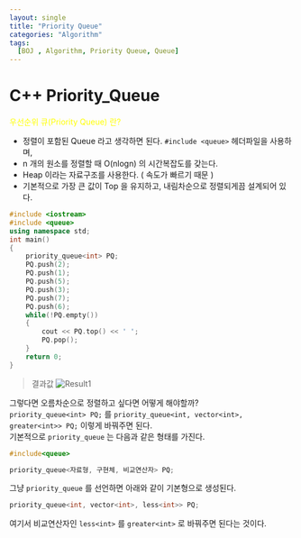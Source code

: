 ```yaml
---
layout: single
title: "Priority Queue"
categories: "Algorithm"
tags:
  [BOJ , Algorithm, Priority Queue, Queue]
---
```


# C++ Priority_Queue

<span style="color:yellow"> 우선순위 큐(Priority Queue) 란? </span> <br>
- 정렬이 포함된 Queue 라고 생각하면 된다.
`#include <queue>` 헤더파일을 사용하며, <br>
- n 개의 원소를 정렬할 때 O(nlogn) 의 시간복잡도를 갖는다. <br>
- Heap 이라는 자료구조를 사용한다. ( 속도가 빠르기 때문 ) <br>
- 기본적으로 가장 큰 값이 Top 을 유지하고, 내림차순으로 정렬되게끔 설계되어 있다.

```Cpp
#include <iostream>
#include <queue>
using namespace std;
int main()
{
    priority_queue<int> PQ;
    PQ.push(2);
    PQ.push(1);
    PQ.push(5);
    PQ.push(3);
    PQ.push(7);
    PQ.push(6);
    while(!PQ.empty())
    {
        cout << PQ.top() << ' ';
        PQ.pop();
    }
    return 0;
}
```

> 결과값
![Result1](https://user-images.githubusercontent.com/87271529/167148484-ea6eaff7-23fc-483c-8d70-4ea6a1bf3d1a.png)

그렇다면 오름차순으로 정렬하고 싶다면 어떻게 해야할까?<br>
`priority_queue<int> PQ;` 를 `priority_queue<int, vector<int>, greater<int>> PQ;` 이렇게 바꿔주면 된다. <br>
기본적으로 `priority_queue` 는 다음과 같은 형태를 가진다.

```Cpp
#include<queue>

priority_queue<자료형, 구현체, 비교연산자> PQ;
```

그냥 `priority_queue` 를 선언하면 아래와 같이 기본형으로 생성된다.

```Cpp
priority_queue<int, vector<int>, less<int>> PQ;
```

여기서 비교연산자인 `less<int>` 를 `greater<int>` 로 바꿔주면 된다는 것이다.

